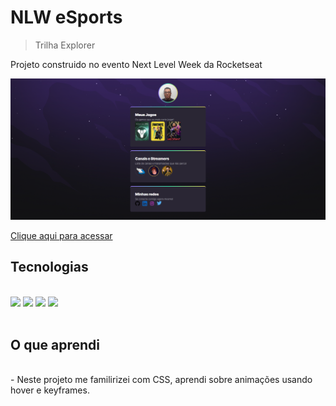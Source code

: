 # NLW eSports

> Trilha Explorer

Projeto construido no evento Next Level Week da Rocketseat

![preview](/.github/Print-Projeto.png)

[Clique aqui para acessar](https://rafeso.github.io/NLW-esports-explorer/)

## Tecnologias
<br>
<div style = "display inline_block">
    <img src="https://img.icons8.com/color/48/000000/html-5--v1.png"/>
    <img src="https://img.icons8.com/color/48/000000/css3.png"/>
    <img src="https://img.icons8.com/nolan/48/git.png"/>
    <img src="https://img.icons8.com/bubbles/50/000000/github.png"/>
<div>
<br>

## O que aprendi
<br>
- Neste projeto me familirizei com CSS, aprendi sobre animações usando hover e keyframes.
